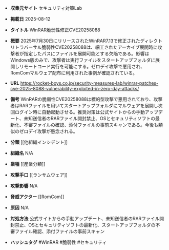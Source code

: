 - **収集元サイト**
セキュリティ対策Lab

- **掲載日**
2025-08-12

- **タイトル**
WinRAR脆弱性修正CVE20258088

- **概要**
2025年7月30日にリリースされたWinRAR7.13で修正されたディレクトリトラバーサル脆弱性CVE20258088は、細工されたアーカイブ展開時に攻撃者が指定したパスにファイルを展開可能とする欠陥である。影響はWindows版のみで、攻撃者は実行ファイルをスタートアップフォルダに展開しリモートコード実行を可能にする。ゼロデイ攻撃で悪用され、RomComマルウェア配布に利用された事例が確認されている。

- **URL**
https://rocket-boys.co.jp/security-measures-lab/winrar-patches-cve-2025-8088-vulnerability-exploited-in-zero-day-attacks/

- **備考**
WinRARの脆弱性CVE20258088は標的型攻撃で悪用されており、攻撃者はRARファイルを用いてスタートアップフォルダにマルウェアを展開し次回ログイン時に自動起動させる。推奨対策は公式サイトからの手動アップデート、未知送信者のRARファイル開封禁止、OSとセキュリティソフトの最新化、不審ファイルの確認、添付ファイルの事前スキャンである。今後も類似のゼロデイ攻撃が懸念される。

- **分類**
[[他組織インシデント]]

- **組織名**
N/A

- **業種**
[[産業分類]]

- **攻撃手口**
[[ランサムウェア]]

- **攻撃影響**
N/A

- **脅威アクター**
[[RomCom]]

- **原因**
N/A

- **対処方法**
公式サイトからの手動アップデート、未知送信者のRARファイル開封禁止、OSとセキュリティソフトの最新化、スタートアップフォルダの不審ファイル確認、添付ファイルの事前スキャン

- **ハッシュタグ**
#WinRAR #脆弱性 #セキュリティ
